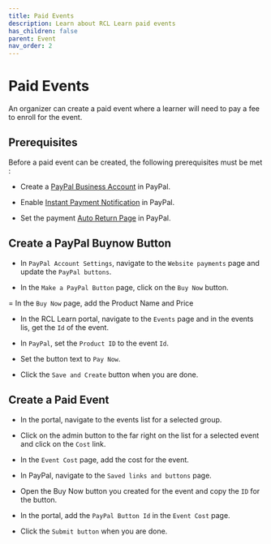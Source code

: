 ```yaml
---
title: Paid Events
description: Learn about RCL Learn paid events
has_children: false
parent: Event
nav_order: 2
---
```



# Paid Events

An organizer can create a paid event where a learner will need to pay a fee to enroll for the event.

## Prerequisites

Before a paid event can be created, the following prerequisites must be met :

- Create a [PayPal Business Account](/payment/payment.md/#paypal-account) in PayPal.

- Enable [Instant Payment Notification](/payment/payment.md/#setting-up-instant-payment-notification-ipn-in-paypal) in PayPal.

- Set the payment [Auto Return Page](/payment/payment.md/#set-the-auto-return-page) in PayPal.

## Create a PayPal Buynow Button

- In ``PayPal Account Settings``, navigate to the ``Website payments`` page and update the ``PayPal buttons``.

- In the ``Make a PayPal Button`` page, click on the ``Buy Now`` button.

= In the ``Buy Now`` page, add the Product Name and Price

- In the RCL Learn portal, navigate to the ``Events`` page and in the events lis, get the ``Id`` of the event.

- In ``PayPal``, set the ``Product ID`` to the event ``Id``.

- Set the button text to ``Pay Now``.

- Click the ``Save and Create`` button when you are done.

## Create a Paid Event

- In the portal, navigate to the events list for a selected group. 

- Click on the admin button to the far right on the list for a selected event and click on the ``Cost`` link.

- In the ``Event Cost`` page, add the cost for the event.

- In PayPal, navigate to the ``Saved links and buttons`` page.

- Open the Buy Now button you created for the event and copy the ``ID`` for the button.

- In the portal, add the ``PayPal Button Id`` in the ``Event Cost`` page.

- Click the ``Submit button`` when you are done.

